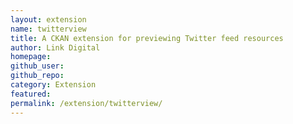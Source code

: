 ```yaml
---
layout: extension
name: twitterview
title: A CKAN extension for previewing Twitter feed resources
author: Link Digital
homepage: 
github_user: 
github_repo: 
category: Extension
featured: 
permalink: /extension/twitterview/
---
```



<Error getting README>
